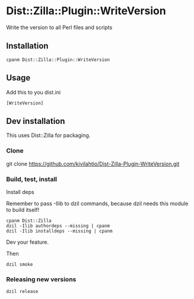 # Dist::Zilla::Plugin::WriteVersion

Write the version to all Perl files and scripts

## Installation

`cpanm Dist::Zilla::Plugin::WriteVersion`

## Usage

Add this to you dist.ini

`[WriteVersion]`

## Dev installation

This uses Dist::Zilla for packaging.

### Clone

git clone https://github.com/kivilahtio/Dist-Zilla-Plugin-WriteVersion.git

### Build, test, install

Install deps

Remember to pass -Ilib to dzil commands, because dzil needs this module to build itself!
```
cpanm Dist::Zilla
dzil -Ilib authordeps --missing | cpanm
dzil -Ilib installdeps --missing | cpanm
```

Dev your feature.

Then

```
dzil smoke
```

### Releasing new versions

```
dzil release
```

